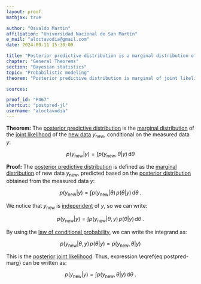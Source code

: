 ```yaml
---
layout: proof
mathjax: true

author: "Osvaldo Martin"
affiliation: "Universidad Nacional de San Martín"
e_mail: "aloctavodia@gmail.com"
date: 2024-09-11 15:30:00

title: "Posterior predictive distribution is a marginal distribution of the joint likelihood"
chapter: "General Theorems"
section: "Bayesian statistics"
topic: "Probabilistic modeling"
theorem: "Posterior predictive distribution is marginal of joint likelihood"

sources:

proof_id: "P467"
shortcut: "postpred-jl"
username: "aloctavodia"
---
```



**Theorem:**  The [posterior predictive distribution](/D/post-pred) is the [marginal distribution](/D/dist-marg) of the [joint likelihood](/D/ml) of the [new data](/D/data) $y_{\mathrm{new}}$, conditional on the measured data $y$:

$$ \label{eq:postpred-jl}
p(y_{\mathrm{new}} \vert y) = \int p(y_{\mathrm{new}}, \theta \vert y) \, \mathrm{d}\theta
$$

**Proof:** The [posterior predictive distribution](/D/post-pred) is defined as the [marginal distribution](/D/dist-marg) of new data $y_{\mathrm{new}}$, predicted based on the [posterior distribution](/D/post) obtained from the measured data $y$:

$$ \label{eq:post-pred-s1}
p(y_{\mathrm{new}} \vert y) = \int p(y_{\mathrm{new}} \vert \theta) \, p(\theta \vert y) \, \mathrm{d}\theta \; .
$$

We notice that $y_{\text{new}}$ is [independent](/P/prob-ind) of $y$, so we can write:

$$ \label{eq:post-pred-s2}
p(y_{\mathrm{new}} \vert y) = \int p(y_{\mathrm{new}} \vert \theta, y) \, p(\theta \vert y) \, \mathrm{d}\theta \; .
$$

By using the [law of conditional probability](/D/prob-cond), we can write the integrand as:

$$ \label{eq:jl-post}
p(y_{\text{new}} \vert \theta, y) \, p(\theta \vert y) = p(y_{\text{new}}, \theta \vert y)
$$

This is the [posterior](/D/post) [joint likelihood](/D/jl). Thus, expression \eqref{eq:postpred-marg} can be written as:

$$ \label{eq:postpred-marg-qed}
p(y_{\mathrm{new}} \vert y) = \int p(y_{\mathrm{new}}, \theta \vert y) \, \mathrm{d}\theta \; .
$$

